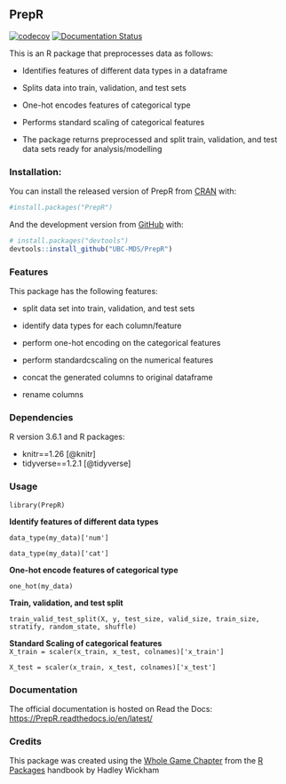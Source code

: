 
<!-- README.md is generated from README.Rmd. Please edit that file -->

## PrepR

<!-- badges: start -->

[![codecov](https://codecov.io/gh/UBC-MDS/PrepR/branch/master/graph/badge.svg)](https://codecov.io/gh/UBC-MDS/PrepR)
[![Documentation
Status](https://readthedocs.org/projects/PrepR/badge/?version=latest)](https://PrepR.readthedocs.io/en/latest/?badge=latest)
<!-- badges: end -->

This is an R package that preprocesses data as follows:

  - Identifies features of different data types in a dataframe

  - Splits data into train, validation, and test sets

  - One-hot encodes features of categorical type

  - Performs standard scaling of categorical features

  - The package returns preprocessed and split train, validation, and
    test data sets ready for analysis/modelling

### Installation:

You can install the released version of PrepR from
[CRAN](https://CRAN.R-project.org) with:

``` r
#install.packages("PrepR")
```

And the development version from [GitHub](https://github.com/) with:

``` r
# install.packages("devtools")
devtools::install_github("UBC-MDS/PrepR")
```

### Features

This package has the following features:

  - split data set into train, validation, and test sets

  - identify data types for each column/feature

  - perform one-hot encoding on the categorical features

  - perform standardcscaling on the numerical features

  - concat the generated columns to original dataframe

  - rename columns

### Dependencies

R version 3.6.1 and R packages:

  - knitr==1.26 \[@knitr\]
  - tidyverse==1.2.1 \[@tidyverse\]

### Usage

`library(PrepR)`

**Identify features of different data types**

`data_type(my_data)['num']`

`data_type(my_data)['cat']`

**One-hot encode features of categorical type**

`one_hot(my_data)`

**Train, validation, and test split**

`train_valid_test_split(X, y, test_size, valid_size, train_size,
stratify, random_state, shuffle)`

**Standard Scaling of categorical features**  
`X_train = scaler(x_train, x_test, colnames)['x_train']`

`X_test = scaler(x_train, x_test, colnames)['x_test']`

### Documentation

The official documentation is hosted on Read the Docs:
<https://PrepR.readthedocs.io/en/latest/>

### Credits

This package was created using the [Whole Game
Chapter](https://r-pkgs.org/whole-game.html) from the [R
Packages](https://r-pkgs.org/) handbook by Hadley Wickham
